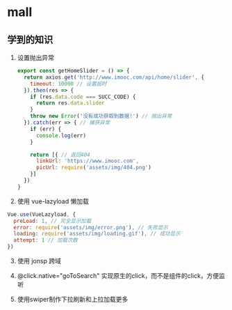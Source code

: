 # mall

## 学到的知识
1. 设置抛出异常

    ```javascript
    export const getHomeSlider = () => {
      return axios.get('http://www.imooc.com/api/home/slider', {
        timeout: 10000 // 设置超时
      }).then(res => {
        if (res.data.code === SUCC_CODE) {
          return res.data.slider
        }
        throw new Error('没有成功获取到数据!') // 抛出异常
      }).catch(err => { // 捕获异常
        if (err) {
          console.log(err)
        }
    
        return [{ // 返回404
          linkUrl: 'https://www.imooc.com',
          picUrl: require('assets/img/404.png')
        }]
      })
    }
    ```
2. 使用 vue-lazyload 懒加载
  ```javascript
  Vue.use(VueLazyload, {
    preLoad: 1, // 完全显示加载
    error: require('assets/img/error.png'), // 失败显示
    loading: require('assets/img/loading.gif'), // 成功显示
    attempt: 1 // 加载次数
  })
  ```

3. 使用 jonsp 跨域

4. @click.native="goToSearch" 实现原生的click，而不是组件的click，方便监听
5. 使用swiper制作下拉刷新和上拉加载更多
